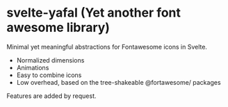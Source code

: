 # svelte-yafal (Yet another font awesome library)
Minimal yet meaningful abstractions for Fontawesome icons in Svelte.

- Normalized dimensions
- Animations
- Easy to combine icons
- Low overhead, based on the tree-shakeable @fortawesome/ packages

Features are added by request.